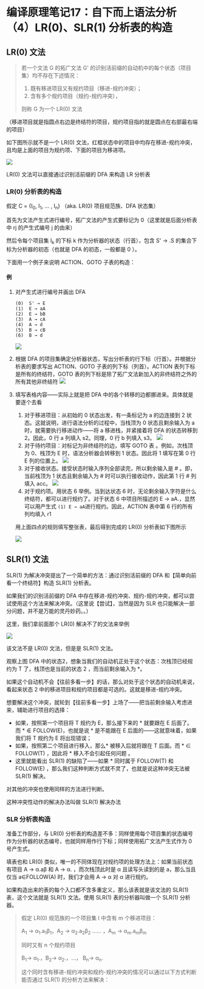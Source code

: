 # 编译原理笔记17：自下而上语法分析（4）LR(0)、SLR(1) 分析表的构造

## LR(0) 文法

> 若一个文法 G 的拓广文法 G' 的识别活前缀的自动机中的每个状态（项目集）均不存在下述情况：
>
> 1. 既有移进项目又有规约项目（移进-规约冲突）；
> 2. 含有多个规约项目（规约-规约冲突），
>
> 则称 G 为一个 LR(0) 文法

（移进项目就是指圆点右边是终结符的项目，规约项目指的就是圆点在右部最右端的项目）

如下图所示就不是一个 LR(0) 文法，红框状态中的项目中均存在移进-规约冲突，且均是上面的项目为规约项、下面的项目为移进项。

![](./img/2020-08-04_02-41-06.png)

LR(0) 文法可以直接通过识别活前缀的 DFA 来构造 LR 分析表

### LR(0) 分析表的构造

假定 C = {I<sub>0</sub>, I<sub>1</sub>, ... , I<sub>n</sub>} （aka. LR(0) 项目规范族、DFA 状态集）

首先为文法产生式进行编号，拓广文法的产生式要标记为 0（这里就是后面分析表中 rj 的产生式编号 j 的由来）

然后令每个项目集 I<sub>k</sub> 的下标 k 作为分析器的状态（行首），包含 S' → .S 的集合下标为分析器的初态（也就是 DFA 的初态，一般都是 0 ）。

下面用一个例子来说明 ACTION、GOTO 子表的构造：

#### 例

1. 对产生式进行编号并画出 DFA

   ```
   (0)  S' → E
   (1)  E → aA
   (2)  E → bB
   (3)  A → cA
   (4)  A → d
   (5)  B → cB
   (6)  B → d
   ```

   ![](./img/2020-08-04_03-47-19.png)

2. 根据 DFA 的项目集确定分析器状态，写出分析表的行下标（行首）。并根据分析表的要求写出 ACTION、GOTO 子表的列下标（列首）。ACTION 表列下标是所有的终结符，GOTO 表的列下标是除了拓广文法新加入的非终结符之外的所有其他非终结符
   ![](./img/2020-08-04_03-04-00.png)

3. 填写表格内容——实际上就是把 DFA 中的各个转移的边都挪进来。具体就是要逐个去看

   1. 对于移进项目：从初始的 0 状态出发，有一条标记为 a 的边连接到 2 状态。这就说明，进行语法分析的过程中，当栈顶为 0 状态且剩余输入为 a 时，就需要执行移进动作——将 a 移进栈，并紧接着将 DFA 的状态转移到 2。因此，0 行 a 列填入 s2。同理，0 行 b 列填入 s3。
      ![](./img/2020-08-04_03-18-35.png)
   2. 对于待约项目：对标记为非终结符的边，填写 GOTO 表 。例如，次栈顶为 0、栈顶为 E 时，语法分析器会转移到 1 状态。因此将 1 填写在第 0 行 E 列的位置上。
      ![](./img/2020-08-04_03-32-20.png)
   3. 对于接收状态。接受状态时输入序列全部读完，所以剩余输入是 # 。即，当前栈顶为 1 状态且剩余输入为 # 时可以执行接收动作，因此第 1 行 # 列填入 acc。
      ![](./img/2020-08-04_03-37-19.png)
   4. 对于规约项。用状态 6 举例。当到达状态 6 时，无论剩余输入字符是什么终结符，都可以进行规约了。对于状态 6 中项目所描述的 E → aA.，显然可以用产生式 `(1) E → aA`进行规约。因此，ACTION 表中第 6 行的所有列均填入 r1

   用上面四点的规则填写整张表，最后得到完成的 LR(0) 分析表如下图所示

   ![](./img/2020-08-04_03-48-10.png)



## SLR(1) 文法

SLR(1) 为解决冲突提出了一个简单的方法：通过识别活前缀的 DFA 和【简单向前看一个终结符】构造 SLR(1) 分析表。

如果我们的识别活前缀的 DFA 中存在移进-规约冲突、规约-规约冲突，都可以尝试使用这个方法来解决冲突。（这里说【尝试】，当然是因为 SLR 也只能解决一部分问题，并不是万能的灵丹妙药。。）

这里，我们拿前面那个 LR(0) 解决不了的文法来举例

![](./img/2020-08-04_03-53-46.png)

该文法不是 LR(0) 文法，但是是 SLR(1) 文法。

观察上图 DFA 中的状态2，想象当我们的自动机正处于这个状态：次栈顶已经规约为 T 了，栈顶也是当前的状态 2 ，而当前剩余输入为 *。

如果这个自动机不会【往前多看一步】的话，那么对处于这个状态的自动机来说，看起来状态 2 中的移进项目和规约项目都是可选的。这就是移进-规约冲突。

想要解决这个冲突，就轮到【往前多看一步】上场了——把当前剩余输入考虑进来，辅助进行项目的选择：

- 如果，按照第一个项目将 T 规约为 E，那么接下来的 * 就要跟在 E 后面了。而 * ∉ FOLLOW(E)，也就是说 * 是不能跟在 E 后面的——这就意味着，如果我们将 T 规约为 E 将出现错误；
- 如果，按照第二个项目进行移入，那么* 被移入后就将跟在 T 后面。而 * ∈ FOLLOW(T) ，因此将 * 移入不会引起任何问题 。
- 这里就能看出 SLR(1) 的缺陷了——如果 * 同时属于 FOLLOW(T) 和 FOLLOW(E) ，那么我们这种判断方式就不灵了，也就是说这种冲突无法被 SLR(1) 解决。

对其他的冲突也使用同样的方法进行判断。

这种冲突性动作的解决办法叫做 SLR(1) 解决办法

### SLR 分析表构造

准备工作部分，与 LR(0) 分析表的构造差不多：同样使用每个项目集的状态编号作为分析器的状态编号，也就同样用作行下标；同样使用拓广文法产生式作为 0 号产生式。

填表也和 LR(0) 类似，唯一的不同体现在对规约项的处理方法上：如果当前状态有项目 A → α.aβ 和 A → α. ，而次栈顶此时是 α 且读写头读到的是 a，那么当且仅当 a∈FOLLOW(A) 时，我们才会用 A → α 对 α 进行规约。

如果构造出来的表的每个入口都不含多重定义，那么该表就是该文法的 SLR(1) 表，这个文法就是 SLR(1) 文法。使用 SLR(1) 表的分析器叫做一个 SLR(1) 分析器。



> 假定 LR(0) 规范族的一个项目集 I 中含有 m 个移进项目：
>
> A<sub>1</sub> → α<sub>1</sub>.a<sub>1</sub>β<sub>1</sub>，A<sub>2</sub> → α<sub>2</sub>.a<sub>2</sub>β<sub>2</sub> …… ，A<sub>m</sub> → α<sub>m</sub>.a<sub>m</sub>β<sub>m</sub> 
>
> 同时又有 n 个规约项目
>
> B<sub>1</sub>→ α<sub>1</sub>.，B<sub>2</sub>→ α<sub>2</sub>.，...， B<sub>n</sub>→ α<sub>n</sub>.
>
> 这个同时含有移进-规约冲突和规约-规约冲突的情况可以通过以下方式判断能否通过 SLR(1) 的分析方法来解决：

